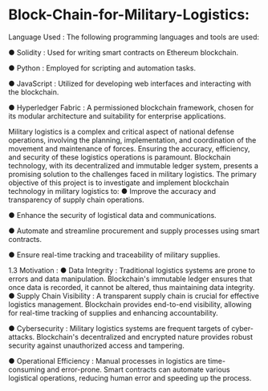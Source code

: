 # Block-Chain-for-Military-Logistics:
Language Used :
The following programming languages and tools are used:

●	Solidity : Used for writing smart contracts on Ethereum blockchain.

●	Python : Employed for scripting and automation tasks.

●	JavaScript : Utilized for developing web interfaces and interacting with the blockchain.

●	Hyperledger Fabric : A permissioned blockchain framework, chosen for its modular architecture and suitability for enterprise applications.

Military logistics is a complex and critical aspect of national defense operations, involving the planning, implementation, and coordination of the movement and maintenance of forces. Ensuring the accuracy, efficiency, and security of these logistics operations is paramount. Blockchain technology, with its decentralized and immutable ledger system, presents a promising solution to the challenges faced in military logistics.
The primary objective of this project is to investigate and implement blockchain technology in military logistics to:
●	 Improve the accuracy and transparency of supply chain operations.

●	 Enhance the security of logistical data and communications.

●	 Automate and streamline procurement and supply processes using smart contracts.

●	 Ensure real-time tracking and traceability of military supplies.


1.3 Motivation :
●	Data Integrity : Traditional logistics systems are prone to errors and data manipulation. Blockchain's immutable ledger ensures that once data is recorded, it cannot be altered, thus maintaining data integrity.
●	Supply Chain Visibility : A transparent supply chain is crucial for effective logistics management. Blockchain provides end-to-end visibility, allowing for real-time tracking of supplies and enhancing accountability.

●	Cybersecurity : Military logistics systems are frequent targets of cyber-attacks. Blockchain's decentralized and encrypted nature provides robust security against unauthorized access and tampering.

●	Operational Efficiency : Manual processes in logistics are time-consuming and error-prone. Smart contracts can automate various logistical operations, reducing human error and speeding up the process.
